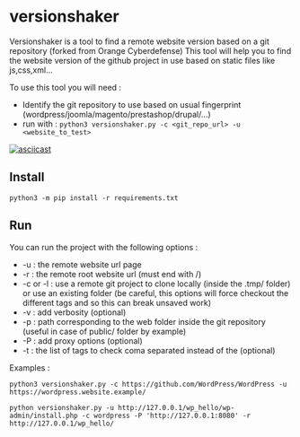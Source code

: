 # versionshaker

Versionshaker is a tool to find a remote website version based on a git repository (forked from Orange Cyberdefense)
This tool will help you to find the website version of the github project in use based on static files like js,css,xml...

To use this tool you will need :
- Identify the git repository to use based on usual fingerprint (wordpress/joomla/magento/prestashop/drupal/...)
- run with : `python3 versionshaker.py -c <git_repo_url> -u <website_to_test>`

[![asciicast](result.png)](https://asciinema.org/a/WYD8WtfnULpbfkz5uKMmqLExF)

## Install

```
python3 -m pip install -r requirements.txt
```

## Run

You can run the project with the following options : 
- -u : the remote website url page
- -r : the remote root website url (must end with /)
- -c or -l : use a remote git project to clone locally (inside the .tmp/ folder) or use an existing folder (be careful, this options will force checkout the different tags and so this can break unsaved work)
- -v : add verbosity (optional)
- -p : path corresponding to the web folder inside the git repository (useful in case of public/ folder by example)
- -P : add proxy options (optional)
- -t : the list of tags to check coma separated instead of the (optional)

Examples : 
```
python3 versionshaker.py -c https://github.com/WordPress/WordPress -u https://wordpress.website.example/

python versionshaker.py -u http://127.0.0.1/wp_hello/wp-admin/install.php -c wordpress -P 'http://127.0.0.1:8080' -r http://127.0.0.1/wp_hello/
```

